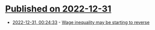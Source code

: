 # [Published on 2022-12-31](index.md)

* [2022-12-31, 00:24:33](https://news.ycombinator.com/item?id=34191831) - [Wage inequality may be starting to reverse](https://www.wsj.com/articles/wage-inequality-may-be-starting-to-reverse-11672339062)

